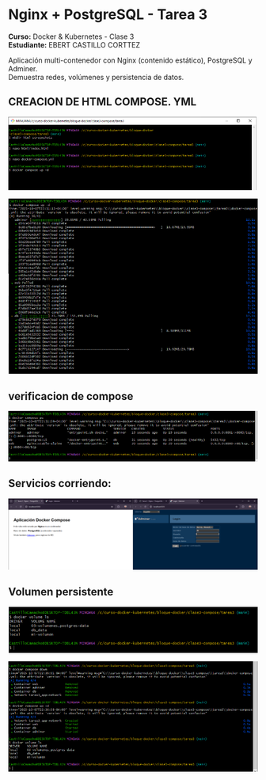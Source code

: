 # Nginx + PostgreSQL - Tarea 3

**Curso:** Docker & Kubernetes - Clase 3  
**Estudiante:** EBERT CASTILLO CORTTEZ

Aplicación multi-contenedor con Nginx (contenido estático), PostgreSQL y Adminer.  
Demuestra redes, volúmenes y persistencia de datos.

## CREACION DE HTML COMPOSE. YML 

![Imagen de contenedor descargada](screenshots/T3.1.png)

![Imagen de contenedor descargada](screenshots/T3.2.png)

## verificacion de compose

![Imagen de contenedor descargada](screenshots/T3.3.png)

## Servicios corriendo:

![Imagen de contenedor descargada](screenshots/T3.4.png)

## Volumen persistente

![Imagen de contenedor descargada](screenshots/T3.5volumen.png)

![Imagen de contenedor descargada](screenshots/T3.6volumen.png)